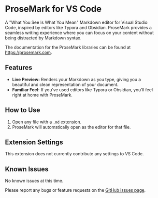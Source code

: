 # ProseMark for VS Code

A "What You See Is What You Mean" Markdown editor for Visual Studio Code, inspired by editors like Typora and Obsidian. ProseMark provides a seamless writing experience where you can focus on your content without being distracted by Markdown syntax.

The documentation for the ProseMark libraries can be found at https://prosemark.com.

## Features

- **Live Preview:** Renders your Markdown as you type, giving you a beautiful and clean representation of your document.
- **Familiar Feel:** If you've used editors like Typora or Obsidian, you'll feel right at home with ProseMark.

## How to Use

1.  Open any file with a `.md` extension.
2.  ProseMark will automatically open as the editor for that file.

## Extension Settings

This extension does not currently contribute any settings to VS Code.

## Known Issues

No known issues at this time.

Please report any bugs or feature requests on the [GitHub issues page](https://github.com/jsimonrichard/ProseMark/issues).
